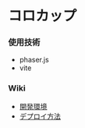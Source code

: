 # コロカップ
### 使用技術
- phaser.js
- vite

### Wiki
- [開発環境](https://github.com/jyogi-web/koro-front/wiki/%E9%96%8B%E7%99%BA%E7%92%B0%E5%A2%83)  
- [デプロイ方法](https://github.com/jyogi-web/koro-front/wiki/%E3%83%87%E3%83%97%E3%83%AD%E3%82%A4%E6%96%B9%E6%B3%95)


